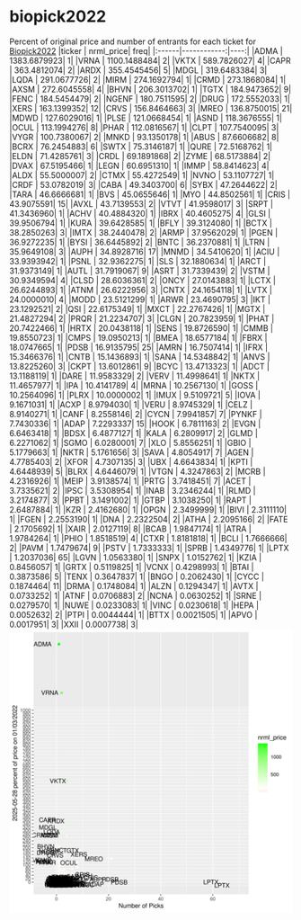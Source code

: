 # biopick2022
Percent of original price and number of entrants for each ticket for [Biopick2022](https://twitter.com/hashtag/Biopick2022)
|ticker |   nrml_price| freq|
|:------|------------:|----:|
|ADMA   | 1383.6879923|    1|
|VRNA   | 1100.1488484|    2|
|VKTX   |  589.7826027|    4|
|CAPR   |  363.4812074|    2|
|ARDX   |  355.4545456|    5|
|MDGL   |  319.6483384|    3|
|LQDA   |  291.0677726|    2|
|MIRM   |  274.1692794|    1|
|CRMD   |  273.1868084|    1|
|AXSM   |  272.6045558|    4|
|BHVN   |  206.3013702|    1|
|TGTX   |  184.9473652|    9|
|FENC   |  184.5454479|    2|
|NGENF  |  180.7511595|    2|
|DRUG   |  172.5552033|    1|
|XERS   |  163.1399352|   12|
|CRVS   |  156.8464663|    3|
|MREO   |  136.8750015|   21|
|MDWD   |  127.6029016|    1|
|PLSE   |  121.0668454|    1|
|ASND   |  118.3676555|    1|
|OCUL   |  113.1994276|    8|
|PHAR   |  112.0816567|    1|
|CLPT   |  107.7540095|    3|
|VYGR   |  100.7380067|    2|
|MNKD   |   93.1350178|    1|
|ABUS   |   87.6606682|    8|
|BCRX   |   76.2454883|    6|
|SWTX   |   75.3146187|    1|
|QURE   |   72.5168762|    1|
|ELDN   |   71.4285761|    3|
|CRDL   |   69.1891868|    2|
|ZYME   |   68.5173884|    2|
|DVAX   |   67.5195466|    1|
|LEGN   |   60.6951310|    1|
|IMMP   |   58.8414623|    4|
|ALDX   |   55.5000007|    2|
|CTMX   |   55.4272549|    1|
|NVNO   |   53.1107727|    1|
|CRDF   |   53.0782019|    3|
|CABA   |   49.3403700|    6|
|SYBX   |   47.2644622|    2|
|TARA   |   46.6666681|    1|
|BVS    |   45.0655646|    1|
|MYO    |   44.8502561|    1|
|CRIS   |   43.9075591|   15|
|AVXL   |   43.7139553|    2|
|VTVT   |   41.9598017|    3|
|SRPT   |   41.3436960|    1|
|ACHV   |   40.4884320|    1|
|IBRX   |   40.4605275|    4|
|GLSI   |   39.9506794|    1|
|KURA   |   39.6428585|    1|
|BFLY   |   39.3124080|    1|
|BCTX   |   38.2850263|    3|
|IMTX   |   38.2440478|    2|
|ARMP   |   37.9562029|    1|
|PGEN   |   36.9272235|    1|
|BYSI   |   36.6445892|    2|
|BNTC   |   36.2370881|    1|
|LTRN   |   35.9649108|    3|
|AUPH   |   34.8928716|   17|
|MNMD   |   34.5410620|    1|
|ACIU   |   33.9393942|    1|
|PSNL   |   32.9362275|    1|
|SLS    |   32.1880634|    1|
|ARCT   |   31.9373149|    1|
|AUTL   |   31.7919067|    9|
|ASRT   |   31.7339439|    2|
|VSTM   |   30.9349594|    4|
|CLSD   |   28.6036361|    2|
|ONCY   |   27.0143883|    1|
|LCTX   |   26.6244893|    1|
|ATNM   |   26.6222956|    3|
|CNTX   |   24.1654118|    1|
|LVTX   |   24.0000010|    4|
|MODD   |   23.5121299|    1|
|ARWR   |   23.4690795|    3|
|IKT    |   23.1292521|    2|
|QSI    |   22.6175349|    1|
|MXCT   |   22.2767426|    1|
|MGTX   |   21.4827294|    2|
|PRQR   |   21.2234707|    3|
|CLGN   |   20.7823959|    1|
|PHAT   |   20.7422466|    1|
|HRTX   |   20.0438118|    1|
|SENS   |   19.8726590|    1|
|CMMB   |   19.8550723|    1|
|CMPS   |   19.0950213|    1|
|BMEA   |   18.6577184|    1|
|FBRX   |   18.0747665|    1|
|PDSB   |   16.9135795|   25|
|AMRN   |   16.7507414|    1|
|IFRX   |   15.3466376|    1|
|CNTB   |   15.1436893|    1|
|SANA   |   14.5348842|    1|
|ANVS   |   13.8225260|    3|
|CKPT   |   13.6012861|    9|
|BCYC   |   13.4713323|    1|
|ADCT   |   13.1188119|    1|
|DARE   |   11.9583329|    2|
|VERV   |   11.4998641|    1|
|NKTX   |   11.4657977|    1|
|IPA    |   10.4141789|    4|
|MRNA   |   10.2567130|    1|
|GOSS   |   10.2564096|    1|
|PLRX   |   10.0000002|    1|
|IMUX   |    9.5109721|    5|
|IOVA   |    9.1671031|    1|
|ACXP   |    8.9794030|    1|
|VERU   |    8.9745329|    1|
|CELZ   |    8.9140271|    1|
|CANF   |    8.2558146|    2|
|CYCN   |    7.9941857|    7|
|PYNKF  |    7.7430336|    1|
|ADAP   |    7.2293337|   15|
|HOOK   |    6.7811163|    2|
|EVGN   |    6.6463418|    1|
|BDSX   |    6.4877127|    1|
|KALA   |    6.2809917|    2|
|GLMD   |    6.2271062|    1|
|SGMO   |    6.0280001|    7|
|XLO    |    5.8556251|    1|
|GBIO   |    5.1779663|    1|
|NKTR   |    5.1761656|    3|
|SAVA   |    4.8054917|    7|
|AGEN   |    4.7785403|    2|
|XFOR   |    4.7307135|    3|
|UBX    |    4.6643834|    1|
|KPTI   |    4.6448939|    5|
|BLRX   |    4.6446079|    1|
|VTGN   |    4.3247863|    2|
|MCRB   |    4.2316926|    1|
|MEIP   |    3.9138574|    1|
|PRTG   |    3.7418451|    7|
|ACET   |    3.7335621|    2|
|IPSC   |    3.5308954|    1|
|INAB   |    3.2346244|    1|
|RLMD   |    3.2174877|    3|
|PPBT   |    3.1491002|    1|
|GTBP   |    3.1038250|    1|
|RAPT   |    2.6487884|    1|
|KZR    |    2.4162680|    1|
|OPGN   |    2.3499999|    1|
|BIVI   |    2.3111110|    1|
|FGEN   |    2.2553190|    1|
|DNA    |    2.2322504|    2|
|ATHA   |    2.2095166|    2|
|FATE   |    2.1705692|    1|
|XAIR   |    2.0127119|    8|
|BCAB   |    1.9847174|    1|
|ATRA   |    1.9784264|    1|
|PHIO   |    1.8518519|    4|
|CTXR   |    1.8181818|    1|
|BCLI   |    1.7666666|    2|
|PAVM   |    1.7479674|    9|
|PSTV   |    1.7333333|    1|
|SPRB   |    1.4349776|    1|
|LPTX   |    1.2037036|   65|
|LGVN   |    1.0563380|    1|
|SNPX   |    1.0152762|    1|
|KZIA   |    0.8456057|    1|
|GRTX   |    0.5119825|    1|
|VCNX   |    0.4298993|    1|
|BTAI   |    0.3873586|    5|
|TENX   |    0.3647837|    1|
|BNGO   |    0.2062430|    1|
|CYCC   |    0.1874464|   11|
|DRMA   |    0.1748084|    1|
|ALZN   |    0.1294347|    1|
|AVTX   |    0.0733252|    1|
|ATNF   |    0.0706883|    2|
|NCNA   |    0.0630252|    1|
|SRNE   |    0.0279570|    1|
|NUWE   |    0.0233083|    1|
|VINC   |    0.0230618|    1|
|HEPA   |    0.0052632|    2|
|PTPI   |    0.0044444|    1|
|BTTX   |    0.0021505|    1|
|APVO   |    0.0017951|    3|
|XXII   |    0.0007738|    3|
![retvspicks](biopicks.png?raw=true)
